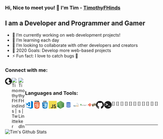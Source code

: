 ### Hi, Nice to meet you! 👋 I'm Tim - [TimothyFHinds][website] 

## I am a Developer and Programmer and Gamer
- 🔭 I’m currently working on web development projects!
- 🌱 I’m learning each day 
- 👯 I’m looking to collaborate with other developers and creators
- 🥅 2020 Goals: Develop more web-based projects
- ⚡ Fun fact: I love to catch bugs 🐛 

### Connect with me:

[<img align="left" alt="TimothyFHinds.com" width="22px" src="https://raw.githubusercontent.com/iconic/open-iconic/master/svg/globe.svg" />][website]
[<img align="left" alt="TimothyFHinds | Twitter" width="22px" src="https://cdn.jsdelivr.net/npm/simple-icons@v3/icons/twitter.svg" />][twitter]
[<img align="left" alt="TimothyFHinds | LinkedIn" width="22px" src="https://cdn.jsdelivr.net/npm/simple-icons@v3/icons/linkedin.svg" />][linkedin]

<br />

### Languages and Tools:

[<img align="left" alt="Visual Studio Code" width="26px" src="https://raw.githubusercontent.com/github/explore/80688e429a7d4ef2fca1e82350fe8e3517d3494d/topics/visual-studio-code/visual-studio-code.png" />]
[<img align="left" alt="HTML5" width="26px" src="https://raw.githubusercontent.com/github/explore/80688e429a7d4ef2fca1e82350fe8e3517d3494d/topics/html/html.png" />]
[<img align="left" alt="CSS3" width="26px" src="https://raw.githubusercontent.com/github/explore/80688e429a7d4ef2fca1e82350fe8e3517d3494d/topics/css/css.png" />]
[<img align="left" alt="JavaScript" width="26px" src="https://raw.githubusercontent.com/github/explore/80688e429a7d4ef2fca1e82350fe8e3517d3494d/topics/javascript/javascript.png" />]
[<img align="left" alt="Node.js" width="26px" src="https://raw.githubusercontent.com/github/explore/80688e429a7d4ef2fca1e82350fe8e3517d3494d/topics/nodejs/nodejs.png" />]
[<img align="left" alt="SQL" width="26px" src="https://raw.githubusercontent.com/github/explore/80688e429a7d4ef2fca1e82350fe8e3517d3494d/topics/sql/sql.png" />]
[<img align="left" alt="MySQL" width="26px" src="https://raw.githubusercontent.com/github/explore/80688e429a7d4ef2fca1e82350fe8e3517d3494d/topics/mysql/mysql.png" />]
[<img align="left" alt="MongoDB" width="26px" src="https://raw.githubusercontent.com/github/explore/80688e429a7d4ef2fca1e82350fe8e3517d3494d/topics/mongodb/mongodb.png" />]
[<img align="left" alt="Git" width="26px" src="https://raw.githubusercontent.com/github/explore/80688e429a7d4ef2fca1e82350fe8e3517d3494d/topics/git/git.png" />]
[<img align="left" alt="GitHub" width="26px" src="https://raw.githubusercontent.com/github/explore/78df643247d429f6cc873026c0622819ad797942/topics/github/github.png" />]
[<img align="left" alt="CLI's" width="26px" src="https://raw.githubusercontent.com/github/explore/80688e429a7d4ef2fca1e82350fe8e3517d3494d/topics/terminal/terminal.png" />]

<br />
<br />

---

<img align="left" alt="Tim's Github Stats" src="https://github-readme-stats.vercel.app/api?username=TimothyFHinds&show_icons=true&hide_border=true" />

[website]: https://timothyfhinds.com
[twitter]: https://twitter.com/timothyfhinds
[linkedin]: https://linkedin.com/in/timothyfhinds

